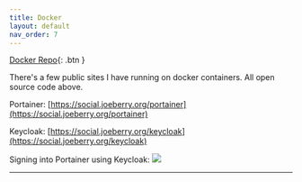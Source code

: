 ```yaml
---
title: Docker
layout: default
nav_order: 7
---
```


[Docker Repo](https://github.com/pennyberry/Public/tree/main/docker){: .btn }


There's a few public sites I have running on docker containers. All open source code above.

Portainer:
[https://social.joeberry.org/portainer](https://social.joeberry.org/portainer)

Keycloak:
[https://social.joeberry.org/keycloak](https://social.joeberry.org/keycloak)

Signing into Portainer using Keycloak:
![][pic6]

----

[Terraform]: https://github.com/pennyberry/Public/tree/main/terraform
[Terraform AKS Clusters]: https://github.com/pennyberry/Public/tree/main/terraform/aks_cluster
[Configuring Your Local Machine]: https://github.com/pennyberry/Public/tree/main/local_machine_config_scripts
[Azure CLI Scripts]: https://github.com/pennyberry/Public/tree/main/azure_cli
[pennyberry1@gmail.com]: pennyberry1@gmail.com
[Instagram]: https://www.instagram.com/tallkidssuck/
[Github]: https://github.com/pennyberry
[pic6]: ../../../oauth.gif